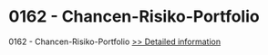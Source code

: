 # 0162 - Chancen-Risiko-Portfolio
0162 - Chancen-Risiko-Portfolio
[>> Detailed information](https://secure.shareit.com/shareit/product.html?productid=301000489&affiliateid=200057808)